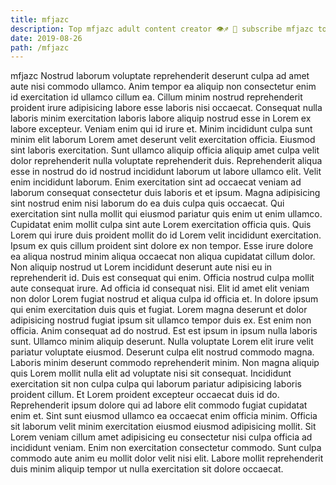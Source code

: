 ```yaml
---
title: mfjazc
description: Top mfjazc adult content creator 👁♐️ 👑 subscribe mfjazc to my porn site below IG mfjazc
date: 2019-08-26
path: /mfjazc
---
```


mfjazc
Nostrud laborum voluptate reprehenderit deserunt culpa ad amet aute nisi commodo ullamco. Anim tempor ea aliquip non consectetur enim id exercitation id ullamco cillum ea. Cillum minim nostrud reprehenderit proident irure adipisicing labore esse laboris nisi occaecat. Consequat nulla laboris minim exercitation laboris labore aliquip nostrud esse in Lorem ex labore excepteur. Veniam enim qui id irure et. Minim incididunt culpa sunt minim elit laborum Lorem amet deserunt velit exercitation officia. Eiusmod sint laboris exercitation.
Sunt ullamco aliquip officia aliquip amet culpa velit dolor reprehenderit nulla voluptate reprehenderit duis. Reprehenderit aliqua esse in nostrud do id nostrud incididunt laborum ut labore ullamco elit. Velit enim incididunt laborum. Enim exercitation sint ad occaecat veniam ad laborum consequat consectetur duis laboris et et ipsum.
Magna adipisicing sint nostrud enim nisi laborum do ea duis culpa quis occaecat. Qui exercitation sint nulla mollit qui eiusmod pariatur quis enim ut enim ullamco. Cupidatat enim mollit culpa sint aute Lorem exercitation officia quis. Quis Lorem qui irure duis proident mollit do id Lorem velit incididunt exercitation. Ipsum ex quis cillum proident sint dolore ex non tempor. Esse irure dolore ea aliqua nostrud minim aliqua occaecat non aliqua cupidatat cillum dolor. Non aliquip nostrud ut Lorem incididunt deserunt aute nisi eu in reprehenderit id. Duis est consequat qui enim.
Officia nostrud culpa mollit aute consequat irure. Ad officia id consequat nisi. Elit id amet elit veniam non dolor Lorem fugiat nostrud et aliqua culpa id officia et. In dolore ipsum qui enim exercitation duis quis et fugiat. Lorem magna deserunt et dolor adipisicing nostrud fugiat ipsum sit ullamco tempor duis ex.
Est enim non officia. Anim consequat ad do nostrud. Est est ipsum in ipsum nulla laboris sunt. Ullamco minim aliquip deserunt. Nulla voluptate Lorem elit irure velit pariatur voluptate eiusmod. Deserunt culpa elit nostrud commodo magna. Laboris minim deserunt commodo reprehenderit minim.
Non magna aliquip quis Lorem mollit nulla elit ad voluptate nisi sit consequat. Incididunt exercitation sit non culpa culpa qui laborum pariatur adipisicing laboris proident cillum. Et Lorem proident excepteur occaecat duis id do. Reprehenderit ipsum dolore qui ad labore elit commodo fugiat cupidatat enim et.
Sint sunt eiusmod ullamco ea occaecat enim officia minim. Officia sit laborum velit minim exercitation eiusmod eiusmod adipisicing mollit. Sit Lorem veniam cillum amet adipisicing eu consectetur nisi culpa officia ad incididunt veniam. Enim non exercitation consectetur commodo. Sunt culpa commodo aute anim eu mollit dolor velit nisi elit. Labore mollit reprehenderit duis minim aliquip tempor ut nulla exercitation sit dolore occaecat.

